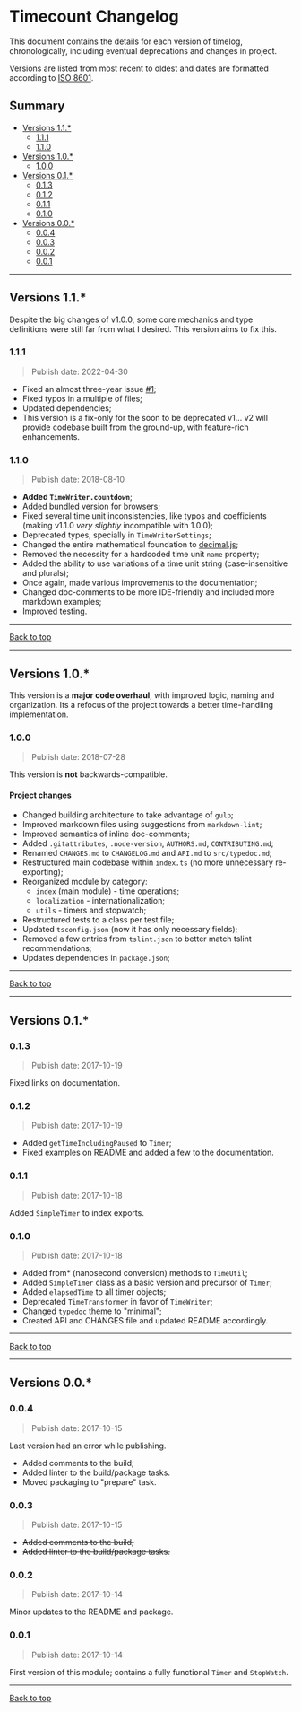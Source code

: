 # Timecount Changelog

This document contains the details for each version of timelog, chronologically, including eventual deprecations and changes in project.

Versions are listed from most recent to oldest and dates are formatted according to [ISO 8601](https://www.iso.org/iso-8601-date-and-time-format.html).

## Summary

- [Versions 1.1.*](#versions-11)
    - [1.1.1](#111)
    - [1.1.0](#110)
- [Versions 1.0.*](#versions-10)
    - [1.0.0](#100)
- [Versions 0.1.*](#versions-01)
    - [0.1.3](#013)
    - [0.1.2](#012)
    - [0.1.1](#011)
    - [0.1.0](#010)
- [Versions 0.0.*](#versions-00)
    - [0.0.4](#004)
    - [0.0.3](#003)
    - [0.0.2](#002)
    - [0.0.1](#001)

---

## Versions 1.1.*

Despite the big changes of v1.0.0, some core mechanics and type definitions were still far from what I desired. This version aims to fix this.

### 1.1.1

> Publish date: 2022-04-30

- Fixed an almost three-year issue [#1](https://github.com/pjbatista/timecount/issues/1);
- Fixed typos in a multiple of files;
- Updated dependencies;
- This version is a fix-only for the soon to be deprecated v1... v2 will provide codebase built from the ground-up, with feature-rich enhancements.

### 1.1.0

> Publish date: 2018-08-10

- **Added `TimeWriter.countdown`**;
- Added bundled version for browsers;
- Fixed several time unit inconsistencies, like typos and coefficients (making v1.1.0 _very slightly_ incompatible with 1.0.0);
- Deprecated types, specially in `TimeWriterSettings`;
- Changed the entire mathematical foundation to [decimal.js](https://mikemcl.github.io/decimal.js);
- Removed the necessity for a hardcoded time unit `name` property;
- Added the ability to use variations of a time unit string (case-insensitive and plurals);
- Once again, made various improvements to the documentation;
- Changed doc-comments to be more IDE-friendly and included more markdown examples;
- Improved testing.

---

[Back to top](#summary)

---

## Versions 1.0.*

This version is a **major code overhaul**, with improved logic, naming and organization. Its a refocus of the project towards a better time-handling implementation.

### 1.0.0

> Publish date: 2018-07-28

This version is **not** backwards-compatible.

#### Project changes

- Changed building architecture to take advantage of `gulp`;
- Improved markdown files using suggestions from `markdown-lint`;
- Improved semantics of inline doc-comments;
- Added `.gitattributes`, `.node-version`, `AUTHORS.md`, `CONTRIBUTING.md`;
- Renamed `CHANGES.md` to `CHANGELOG.md` and `API.md` to `src/typedoc.md`;
- Restructured main codebase within `index.ts` (no more unnecessary re-exporting);
- Reorganized module by category:
    - `index` (main module) - time operations;
    - `localization` - internationalization;
    - `utils` - timers and stopwatch;
- Restructured tests to a class per test file;
- Updated `tsconfig.json` (now it has only necessary fields);
- Removed a few entries from `tslint.json` to better match tslint recommendations;
- Updates dependencies in `package.json`;

---

[Back to top](#summary)

---

## Versions 0.1.*

### 0.1.3

> Publish date: 2017-10-19

Fixed links on documentation.

### 0.1.2

> Publish date: 2017-10-19

- Added `getTimeIncludingPaused` to `Timer`;
- Fixed examples on README and added a few to the documentation.

### 0.1.1

> Publish date: 2017-10-18

Added `SimpleTimer` to index exports.

### 0.1.0

> Publish date: 2017-10-18

- Added from* (nanosecond conversion) methods to `TimeUtil`;
- Added `SimpleTimer` class as a basic version and precursor of `Timer`;
- Added `elapsedTime` to all timer objects;
- Deprecated `TimeTransformer` in favor of `TimeWriter`;
- Changed `typedoc` theme to "minimal";
- Created API and CHANGES file and updated README accordingly.

---

[Back to top](#summary)

---

## Versions 0.0.*

### 0.0.4

> Publish date: 2017-10-15

Last version had an error while publishing.

- Added comments to the build;
- Added linter to the build/package tasks.
- Moved packaging to "prepare" task.

### 0.0.3

> Publish date: 2017-10-15

- ~~Added comments to the build;~~
- ~~Added linter to the build/package tasks.~~

### 0.0.2

> Publish date: 2017-10-14

Minor updates to the README and package.

### 0.0.1

> Publish date: 2017-10-14

First version of this module; contains a fully functional `Timer` and `StopWatch`.

---

[Back to top](#summary)
